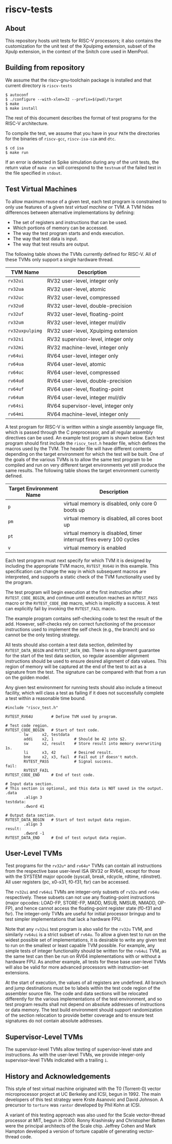 riscv-tests
================

About
-----------

This repository hosts unit tests for RISC-V processors; it also contains the
customization for the unit test of the Xpulpimg extension, subset of the Xpulp
extension, in the context of the Snitch core used in MemPool.

Building from repository
-----------------------------

We assume that the riscv-gnu-toolchain package is installed and that current
directory is `riscv-tests`

    $ autoconf
    $ ./configure --with-xlen=32 --prefix=$(pwd)/target
    $ make
    $ make install

The rest of this document describes the format of test programs for the RISC-V
architecture.

To compile the test, we assume that you have in your `PATH` the directories for
the binaries of `riscv-gcc`, `riscv-isa-sim` and `dtc`.

    $ cd isa
    $ make run

If an error is detected in Spike simulation during any of the unit tests, the
return value of `make run` will correspond to the `testnum` of the failed test
in the file specified in `stdout`.

Test Virtual Machines
-------------------------

To allow maximum reuse of a given test, each test program is constrained to
only use features of a given *test virtual machine* or TVM. A TVM hides
differences between alternative implementations by defining:

* The set of registers and instructions that can be used.
* Which portions of memory can be accessed.
* The way the test program starts and ends execution.
* The way that test data is input.
* The way that test results are output.

The following table shows the TVMs currently defined for RISC-V. All of these
TVMs only support a single hardware thread.

TVM Name | Description
--- | ---
`rv32ui` | RV32 user-level, integer only
`rv32ua` | RV32 user-level, atomic
`rv32uc` | RV32 user-level, compressed
`rv32ud` | RV32 user-level, double-precision
`rv32uf` | RV32 user-level, floating-point
`rv32um` | RV32 user-level, integer mul/div
`rv32uxpulpimg` | RV32 user-level, Xpulpimg extension
`rv32si` | RV32 supervisor-level, integer only
`rv32mi` | RV32 machine-level, integer only
`rv64ui` | RV64 user-level, integer only
`rv64ua` | RV64 user-level, atomic
`rv64uc` | RV64 user-level, compressed
`rv64ud` | RV64 user-level, double-precision
`rv64uf` | RV64 user-level, floating-point
`rv64um` | RV64 user-level, integer mul/div
`rv64si` | RV64 supervisor-level, integer only
`rv64mi` | RV64 machine-level, integer only

A test program for RISC-V is written within a single assembly language file,
which is passed through the C preprocessor, and all regular assembly
directives can be used. An example test program is shown below. Each test
program should first include the `riscv_test.h` header file, which defines the
macros used by the TVM. The header file will have different contents depending
on the target environment for which the test will be built.  One of the goals
of the various TVMs is to allow the same test program to be compiled and run
on very different target environments yet still produce the same results. The
following table shows the target environment currently defined.

Target Environment Name | Description
--- | ---
`p` | virtual memory is disabled, only core 0 boots up
`pm` | virtual memory is disabled, all cores boot up
`pt` | virtual memory is disabled, timer interrupt fires every 100 cycles
`v` | virtual memory is enabled

Each test program must next specify for which TVM it is designed by including
the appropriate TVM macro, `RVTEST_RV64U` in this example. This specification
can change the way in which subsequent macros are interpreted, and supports
a static check of the TVM functionality used by the program.

The test program will begin execution at the first instruction after
`RVTEST_CODE_BEGIN`, and continue until execution reaches an `RVTEST_PASS`
macro or the `RVTEST_CODE_END` macro, which is implicitly a success. A test
can explicitly fail by invoking the `RVTEST_FAIL` macro.

The example program contains self-checking code to test the result of the add.
However, self-checks rely on correct functioning of the processor instructions
used to implement the self check (e.g., the branch) and so cannot be the only
testing strategy.

All tests should also contain a test data section, delimited by
`RVTEST_DATA_BEGIN` and `RVTEST_DATA_END`. There is no alignment guarantee for
the start of the test data section, so regular assembler alignment
instructions should be used to ensure desired alignment of data values. This
region of memory will be captured at the end of the test to act as a signature
from the test. The signature can be compared with that from a run on the
golden model.

Any given test environment for running tests should also include a timeout
facility, which will class a test as failing if it does not successfully
complete a test within a reasonable time bound.

    #include "riscv_test.h"

    RVTEST_RV64U        # Define TVM used by program.

    # Test code region.
    RVTEST_CODE_BEGIN   # Start of test code.
            lw      x2, testdata
            addi    x2, 1         # Should be 42 into $2.
            sw      x2, result    # Store result into memory overwriting 1s.
            li      x3, 42        # Desired result.
            bne     x2, x3, fail  # Fail out if doesn't match.
            RVTEST_PASS           # Signal success.
    fail:
            RVTEST_FAIL
    RVTEST_CODE_END     # End of test code.

    # Input data section.
    # This section is optional, and this data is NOT saved in the output.
    .data
            .align 3
    testdata:
            .dword 41

    # Output data section.
    RVTEST_DATA_BEGIN   # Start of test output data region.
            .align 3
    result:
            .dword -1
    RVTEST_DATA_END     # End of test output data region.

User-Level TVMs
--------------------

Test programs for the `rv32u*` and `rv64u*` TVMs can contain all instructions
from the respective base user-level ISA (RV32 or RV64), except for those with
the SYSTEM major opcode (syscall, break, rdcycle, rdtime, rdinstret). All user
registers (pc, x0-x31, f0-f31, fsr) can be accessed.

The `rv32ui` and `rv64ui` TVMs are integer-only subsets of `rv32u` and `rv64u`
respectively. These subsets can not use any floating-point instructions (major
opcodes: LOAD-FP, STORE-FP, MADD, MSUB, NMSUB, NMADD, OP-FP), and hence cannot
access the floating-point register state (f0-f31 and fsr). The integer-only
TVMs are useful for initial processor bringup and to test simpler
implementations that lack a hardware FPU.

Note that any `rv32ui` test program is also valid for the `rv32u` TVM, and
similarly `rv64ui` is a strict subset of `rv64u`. To allow a given test to run
on the widest possible set of implementations, it is desirable to write any
given test to run on the smallest or least capable TVM possible. For example,
any simple tests of integer functionality should be written for the `rv64ui`
TVM, as the same test can then be run on RV64 implementations with or without a
hardware FPU. As another example, all tests for these base user-level TVMs will
also be valid for more advanced processors with instruction-set extensions.

At the start of execution, the values of all registers are undefined. All
branch and jump destinations must be to labels within the test code region of
the assembler source file. The code and data sections will be relocated
differently for the various implementations of the test environment, and so
test program results shall not depend on absolute addresses of instructions or
data memory. The test build environment should support randomization of the
section relocation to provide better coverage and to ensure test signatures do
not contain absolute addresses.

Supervisor-Level TVMs
--------------------------

The supervisor-level TVMs allow testing of supervisor-level state and
instructions.  As with the user-level TVMs, we provide integer-only
supervisor-level TVMs indicated with a trailing `i`.

History and Acknowledgements
---------------------------------

This style of test virtual machine originated with the T0 (Torrent-0) vector
microprocessor project at UC Berkeley and ICSI, begun in 1992. The main
developers of this test strategy were Krste Asanovic and David Johnson. A
precursor to `torture` was `rantor` developed by Phil Kohn at ICSI.

A variant of this testing approach was also used for the Scale vector-thread
processor at MIT, begun in 2000. Ronny Krashinsky and Christopher Batten were
the principal architects of the Scale chip. Jeffrey Cohen and Mark Hampton
developed a version of torture capable of generating vector-thread code.
